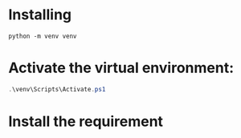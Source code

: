 # Installing

```
python -m venv venv
```

# Activate the virtual environment:
```powershell
.\venv\Scripts\Activate.ps1
```
# Install the requirement
```p